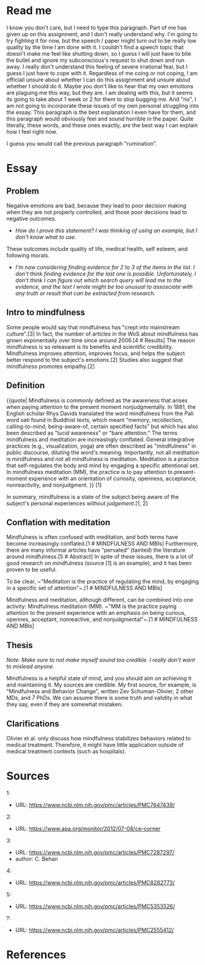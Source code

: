 # Read me

I know you don't care, but I need to type this paragraph. Part of me has given up on this assignment, and I don't really understand why. I'm going to try fighting it for now, but the speech / paper might turn out to be really low quality by the time I am done with it. I couldn't find a speech topic that doesn't make me feel like shutting down, so I guess I will just have to bite the bullet and ignore my subconscious's request to shut down and run away. I really don't understand this feeling of severe irrational fear, but I guess I just have to cope with it. Regardless of me coing or not coping, I am officiall unsure about whether I can do this assignment and unsure about whether I should do it. Maybe you don't like to hear that my own emotions are plaguing me this way, but they are. I am dealing with this, but it seems its going to take about 1 week or 2 for them to stop bugging me. And "no", I am not going to incorporate these issues of my own personal struggling into the essay. This paragraph is the best explanation I even have for them, and this paragraph would obviously feel and sound horrible in the paper. Quite literally, these words, and these ones exactly, are the best way I can explain how I feel right now.

I guess you would call the previous paragraph "rumination".


# Essay
## Problem

Negative emotions are bad, because they lead to poor decision making when they are not properly controlled, and those poor decisions lead to negative outcomes.
* *How do I prove this statement? I was thinking of using an example, but I don't know what to use.*

These outcomes include quality of life, medical health, self esteem, and following morals.
* *I'm now considering finding evidence for 2 to 3 of the items in the list. I don't think finding evidence for the last one is possible. Unfortunately, I don't think I can figure out which search query will lead me to the evidence, and the text I wrote might be too unusual to assosciate with any truth or result that can be extracted from research.*




## Intro to mindfulness

Some people would say that mindfulness has "crept into mainstream culture".[3] In fact, the number of articles in the WoS about mindfulness has grown exponentially over time since around 2006.[4 # Results] The reason mindfulness is so releavant is its benefits and scientific credibility. Mindfulness improves attention, improves focus, and helps the subject better respond to the subject's emotions.[2] Studies also suggest that mindfulness promotes empathy.[2]

## Definition

{{quote| Mindfulness is commonly defined as the awareness that arises when paying attention to the present moment nonjudgmentally. In 1881, the English scholar Rhys Davids translated the word mindfulness from the Pali word sati found in Buddhist texts, which meant “memory, recollection, calling-to-mind, being-aware-of, certain specified facts" but which has also been described as "lucid awareness" or "bare attention." The terms mindfulness and meditation are increasingly conflated. General integrative practices (e.g., visualization, yoga) are often described as "mindfulness" in public discourse, diluting the word's meaning. Importantly, not all meditation is mindfulness and not all mindfulness is meditation. Meditation is a practice that self-regulates the body and mind by engaging a specific attentional set. In mindfulness meditation (MM), the practice is to pay attention to present-moment experience with an orientation of curiosity, openness, acceptance, nonreactivity, and nonjudgment. }} [1]

In summary, mindfulness is a state of the subject being aware of the subject's personal experiences without *judgement*.[1, 2]

## Conflation with meditation
Mindfulness is often confused with meditation, and both terms have become increasingly conflated.[1 # MINDFULNESS AND MBIs] Furthermore, there are many informal articles have "pervated" (tainted) the literature around mindfulness.[5 # Abstract] In spite of these issues, there is a lot of good research on mindfulness (source [1] is an example), and it has been proven to be useful.

To be clear,  ~"Meditation is the practice of regulating the mind, by engaging in a specific set of attention"~.[1 # MINDFULNESS AND MBIs]

Mindfulness and meditation, although different, can be combined into one activity: Mindfulness meditation (MM). ~"MM is the practice paying attention to the present experience with an emphasis on being curious, opennes, acceptant, nonreactive, and nonjudgmental"~.[1 # MINDFULNESS AND MBIs]

## Thesis

*Note: Make sure to not make myself sound too credible. I really don't want to mislead anyone.*

Mindfulness is a helpful state of mind, and you should aim on achieving it and maintaining it. My sources are credible. My first source, for example, is "Mindfulness and Behavior Change", written Zev Schuman-Olivier, 2 other MDs, and 7 PhDs. We can assume there is some truth and validity in what they say, even if they are somewhat mistaken.

## Clarifications

Olivier et al. only discuss how mindfulness stabilizes behaviors related to medical treatment. Therefore, it might have little application outside of medical treatment contexts (such as hospitals).


# Sources
1:
*   URL: https://www.ncbi.nlm.nih.gov/pmc/articles/PMC7647439/

2:
*   URL: https://www.apa.org/monitor/2012/07-08/ce-corner

3:
*   URL: https://www.ncbi.nlm.nih.gov/pmc/articles/PMC7287297/
*   author: C. Behan

4:
*   URL: https://www.ncbi.nlm.nih.gov/pmc/articles/PMC8282773/

5:
*   URL: https://www.ncbi.nlm.nih.gov/pmc/articles/PMC5353526/

?:
*   URL: https://www.ncbi.nlm.nih.gov/pmc/articles/PMC2555412/


# References
